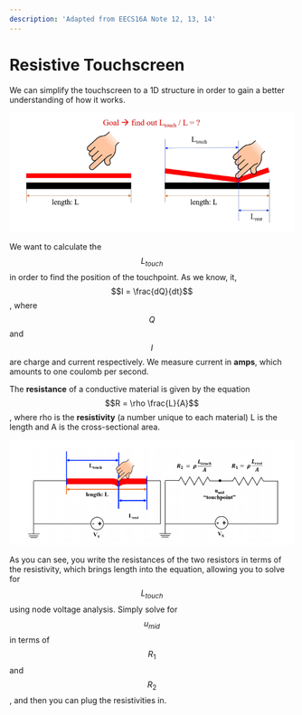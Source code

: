 ```yaml
---
description: 'Adapted from EECS16A Note 12, 13, 14'
---
```


# Resistive Touchscreen

We can simplify the touchscreen to a 1D structure in order to gain a better understanding of how it works. 

![Credit: EECS16A Note 12](../.gitbook/assets/screen-shot-2020-10-13-at-6.35.47-pm.png)

We want to calculate the $$L_{touch}$$ in order to find the position of the touchpoint. As we know, it, $$I = \frac{dQ}{dt}$$ , where $$Q$$ and $$I$$ are charge and current respectively. We measure current in **amps**, which amounts to one coulomb per second.

The **resistance** of a conductive material is given by the equation $$R = \rho \frac{L}{A}$$ , where rho is the **resistivity** \(a number unique to each material\) L is the length and A is the cross-sectional area.

![Credit: EECS16A Note 12](../.gitbook/assets/screen-shot-2020-10-13-at-7.01.15-pm.png)

As you can see, you write the resistances of the two resistors in terms of the resistivity, which brings length into the equation, allowing you to solve for $$L_{touch}$$ using node voltage analysis. Simply solve for $$u_{mid}$$ in terms of $$R_1$$ and $$R_2$$, and then you can plug the resistivities in.



